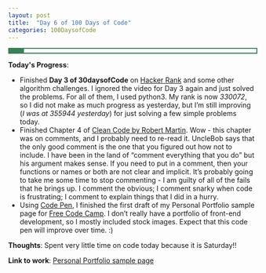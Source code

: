 ```yaml
---
layout: post
title:  "Day 6 of 100 Days of Code"
categories: 100DaysofCode
---
```


<div style = "width: 100%; height: 8px; border: 2px; border-style: solid; border-color: #3a7f57;">
  <div style = "width: 6%; height: 8px; background-color: #3a7f57;">
  </div>
</div>

**Today's Progress**: 
+ Finished **Day 3 of 30daysofCode** on [Hacker Rank](http://www.hackerrank.com) and some other algorithm challenges. I ignored the video for Day 3 again and just solved the problems. For all of them, I used python3.  My rank is now *330072*, so I did not make as much progress as yesterday, but I’m still improving (*I was at 355944 yesterday*) for just solving a few simple problems today. 
+ Finished Chapter 4 of [Clean Code by Robert Martin](http://amzn.to/2sOXBuy). Wow - this chapter was on comments, and I probably need to re-read it. UncleBob says that the only good comment is the one that you figured out how not to include. I have been in the land of “comment everything that you do” but his argument makes sense. If you need to put in a comment, then your functions or names or both are not clear and implicit. It’s probably going to take me some time to stop commenting - I am guilty of all of the fails that he brings up. I comment the obvious; I comment snarky when code is frustrating; I comment to explain things that I did in a hurry. 
+ Using [Code Pen](codepen.io), I finished the first draft of my Personal Portfolio sample page for  [Free Code Camp]( https://www.freecodecamp.org). I don’t really have a portfolio of front-end development, so I mostly included stock images. Expect that this code pen will improve over time. :) 

**Thoughts**: Spent very little time on code today because it is Saturday!!

**Link to work**: [Personal Portfolio sample page](https://codepen.io/jessachandler/pen/eRjWvy/)